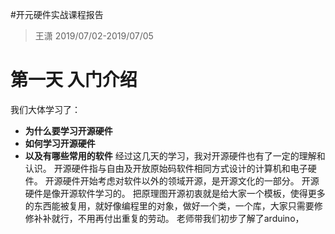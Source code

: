#开元硬件实战课程报告
> 王潇
> 2019/07/02-2019/07/05

# 第一天 入门介绍
我们大体学习了：
- **为什么要学习开源硬件**
- **如何学习开源硬件**
- **以及有哪些常用的软件**
经过这几天的学习，我对开源硬件也有了一定的理解和认识。
开源硬件指与自由及开放原始码软件相同方式设计的计算机和电子硬件。
开源硬件开始考虑对软件以外的领域开源，是开源文化的一部分。
开源硬件是像开源软件学习的。
把原理图开源初衷就是给大家一个模板，使得更多的东西能被复用，就好像编程里的对象，做好一个类，一个库，大家只需要修修补补就行，不用再付出重复的劳动。
老师带我们初步了解了arduino，
